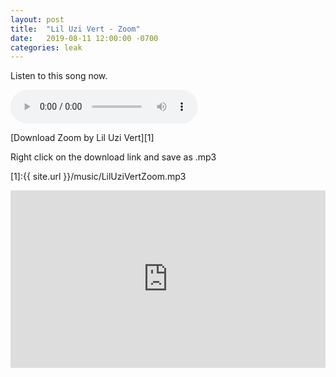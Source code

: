```yaml
---
layout: post
title:  "Lil Uzi Vert - Zoom"
date:   2019-08-11 12:00:00 -0700
categories: leak
---
```

Listen to this song now.

<audio controls>
  <source src="https://venomthearchives.github.io/music/LilUziVertZoom.mp3" type="audio/mpeg">
</audio>

[Download Zoom by Lil Uzi Vert][1]

Right click on the download link and save as .mp3

[1]:{{ site.url }}/music/LilUziVertZoom.mp3

<style>.embed-container { position: relative; padding-bottom: 56.25%; height: 0; overflow: hidden; max-width: 100%; } .embed-container iframe, .embed-container object, .embed-container embed { position: absolute; top: 0; left: 0; width: 100%; height: 100%; }</style><div class='embed-container'><iframe width='560' height='315' src='https://www.youtube.com/embed/Ho1vblRjGpE' frameborder='0' allow='accelerometer; autoplay; encrypted-media; gyroscope; picture-in-picture' allowfullscreen></iframe></div>
